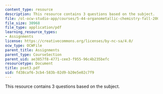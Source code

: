 ```yaml
---
content_type: resource
description: This resource contains 3 questions based on the subject.
file: /ol-ocw-studio-app/courses/5-44-organometallic-chemistry-fall-2004/fd38caf63cb4583b02d9b20e5e02c7f9_pset3.pdf
file_size: 30968
file_type: application/pdf
learning_resource_types:
- Assignments
license: https://creativecommons.org/licenses/by-nc-sa/4.0/
ocw_type: OCWFile
parent_title: Assignments
parent_type: CourseSection
parent_uid: ae3857f8-4771-cee3-f955-96c4b235befc
resourcetype: Document
title: pset3.pdf
uid: fd38caf6-3cb4-583b-02d9-b20e5e02c7f9
---
```

This resource contains 3 questions based on the subject.